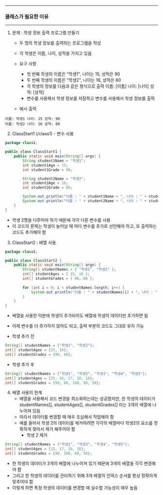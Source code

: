 -----
### 클래스가 필요한 이유
-----
1. 문제 : 학생 정보 출력 프로그램 만들기
   - 두 명의 학생 정보를 출력하는 프로그램을 작성
   - 각 학생은 이름, 나이, 성적을 가지고 있음
   - 요구 사항
      + 첫 번째 학생의 이름은 "학생1", 나이는 15, 성적은 90
      + 두 번째 학생의 이름은 "학생2", 나이는 16, 성적은 80
      + 각 학생의 정보를 다음과 같은 형식으로 출력  이름: [이름] 나이: [나이] 성적: [성적]
      + 변수를 사용해서 학생 정보를 저장하고 변수를 사용해서 학생 정보를 출력

   - 예시 출력
```
이름: 학생1 나이: 15 성적: 90
이름: 학생2 나이: 16 성적: 80
```

2. ClassStart1 (/class1) - 변수 사용
```java
package class1;

public class ClassStart1 {
    public static void main(String[] args) {
        String student1Name = "학생1";
        int student1Age = 15;
        int student1Grade = 90;

        String student2Name = "학생2";
        int student2Age = 16;
        int student2Grade = 80;

        System.out.println("이름 : " + student1Name + ", 나이 : " + student1Age + ", 성적 : " + student1Grade);
        System.out.println("이름 : " + student2Name + ", 나이 : " + student2Age + ", 성적 : " + student2Grade);
    }
}
```
  - 학생 2명을 다루어야 하기 때문에 각각 다른 변수를 사용
  - 이 코드의 문제는 학생이 늘어날 때 마다 변수를 추가로 선언해야 하고, 또 출력하는 코드도 추가해야 함

3. ClassStart2 : 배열 사용
```java
package class1;

public class ClassStart2 {
    public static void main(String[] args) {
        String[] studentNames = { "학생1", "학생2" };
        int[] studentAges = { 15, 16 };
        int[] studentGrades = { 90, 80 };
        
        for (int i = 0; i < studentNames.length; i++) {
            System.out.println("이름 : " + studentNames[i] + ", 나이 : " + studentAges[i] + ", 성적 : " + studentGrades[i]);
        }
    }
}
```
  - 배열을 사용한 덕분에 학생이 추가되어도 배열에 학생의 데이터만 추가하면 됨
  - 이제 변수를 더 추가하지 않아도 되고, 출력 부분의 코드도 그대로 유지 가능

  - 학생 추가 전
```java
String[] studentNames = {"학생1", "학생2"};
int[] studentAges = {15, 16};
int[] studentGrades = {90, 80};
```

  - 학생 추가 후
```java
String[] studentNames = {"학생1", "학생2", "학생3", "학생4", "학생5"};
int[] studentAges = {15, 16, 17, 10, 16};
int[] studentGrades = {90, 80, 100, 80, 50};
```

4. 배열 사용의 한계
   - 배열을 사용해서 코드 변경을 최소화하는데는 성공했지만, 한 학생의 데이터가 studentNames[], studentAges[], studentGrades[] 라는 3개의 배열에 나누어져 있음
   - 따라서 데이터를 변경할 때 매우 조심해서 작업해야 함
   - 예를 들어서 학생 2의 데이터를 제거하려면 각각의 배열마다 학생2의 요소를 정확하게 찾아서 제거 해주어야 함
      + 학생 2 제거
```java
String[] studentNames = {"학생1", "학생3", "학생4", "학생5"};
int[] studentAges = {15, 17, 10, 16};
int[] studentGrades = {90, 100, 80, 50};
```
   - 한 학생의 데이터가 3개의 배열에 나누어져 있기 때문에 3개의 배열을 각각 변경해야 함
   - 그리고 한 학생의 데이터를 관리하기 위해 3개 배열의 인덱스 순서를 항상 정확하게 맞추어야 함
   - 이렇게 하면 특정 학생의 데이터를 변경할 때 실수할 가능성이 매우 높음
